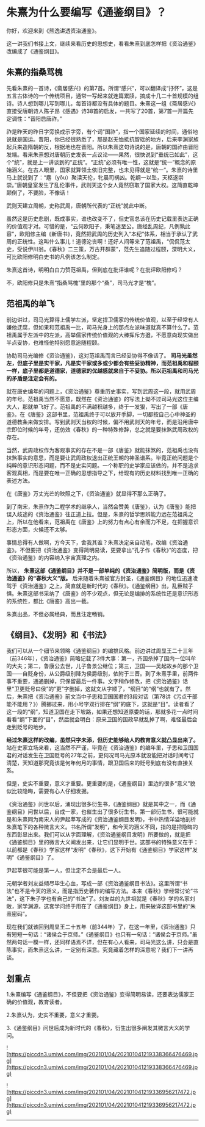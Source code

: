 # 朱熹为什么要编写《通鉴纲目》？

你好，欢迎来到《熊逸讲透资治通鉴》。

这一讲我们书接上文，继续来看历史的思想史，看看朱熹到底怎样把《资治通鉴》改编成了《通鉴纲目》。

## 朱熹的指桑骂槐

先看朱熹的一首诗，《斋居感兴》的第7首。所谓“感兴”，可以翻译成“抒怀”，这是五言古体诗的一个传统项目，通常一写起来就连篇累牍，搞成十几二十首规模的组诗。诗人想到哪儿写到哪儿，每首诗都没有具体的题目。朱熹这一组《斋居感兴》直接受唐朝诗人陈子昂《感遇》诗38首的启发，一共写了20首，第7首一开篇先定调性：“晋阳启唐祚。”

祚是昨天的昨日字旁换成示字旁，有个词“国祚“，指一个国家延续的时间，通俗地说就是国运。晋阳，你已经很熟悉了，那是赵无恤抵抗智瑶的地方，后来李渊家族起兵来造隋朝的反，根据地也在晋阳。所以朱熹这句诗说的是，唐朝的国祚由晋阳发端。看来朱熹想对唐朝历史发表一点议论——果然，很快说到“垂统已如此”，这个“统”，就是上一讲谈到的“正统”。“正统”必须有唯一性，这就是“统一”概念的原始涵义。在古人眼里，国家就算领土依旧完整，也未见得就是“统一”。朱熹的诗里马上就说到了：“麀（yōu）聚渎天伦，牝晨司祸凶。乾纲一以坠，天枢遂崇崇。”唐朝皇室发生了乱伦事件，武则天这个女人竟然窃取了国家大权。这简直乾坤颠倒了，不要脸，不像话！

武则天建立周朝，史称武周，唐朝所代表的“正统”就此中断。

虽然这是历史悲剧，既成事实，谁也改变不了，但史官总该在历史记载里表达正确的价值观才对。可惜的是，“云何欧阳子，秉笔迷至公。唐经乱周纪，凡例孰此容”，欧阳修主编《新唐书》，竟然把武周的历史列入“本纪”体系，相当于承认了武周的正统性。这叫什么事儿！道德沦丧啊！还好人间等来了范祖禹，“侃侃范太史，受说伊川翁。《春秋》二三策，万古开群蒙”，范先生追随过程颐，深明大义，可比欧阳修明白史书的凡例该怎么制定。

朱熹这首诗，明明白白力赞范祖禹，但到底在批评谁呢？在批评欧阳修吗？

不，欧阳修只是朱熹“指桑骂槐”里的那个“桑”，司马光才是“槐”。

## 范祖禹的单飞

前边讲过，司马光算得上儒学左派，坚定捍卫儒家的传统价值观，以至于经常有人嫌他迂腐，但如果和范祖禹一比，司马光身上的那点左派味道就真不算什么了。范祖禹属于左派中的左派，高举儒家传统价值观的大棒挥斥方遒，不愿意向现实做出半点妥协，也难怪他特别愿意追随程颐。

协助司马光编修《资治通鉴》，这对范祖禹而言已经妥协得不像话了。 **司马光虽然左，但底子里是实干家，凡是实干家或多或少都会有些妥协精神，而范祖禹和程颐一样，底子里都是道德家，道德家的优越感就来自于不妥协。所以范祖禹和司马光的矛盾是注定会有的。**

就在唐史编年的问题上，《资治通鉴》尊重历史事实，写到武周这一段，就用武周的年号。范祖禹当然不愿意，既然在《资治通鉴》的写法上拗不过司马光这位主编大人，那就单飞好了。范祖禹的不满越积越多，终于一发狠，写出了一部《唐鉴》。在《唐鉴》这部书里，范祖禹终于可以放开手脚，一切都按自己心中神圣的道德教条来做安排。写到武则天当权的时候，偏不用武则天的年号，而是沿用唐中宗即位时候的年号，还仿效《春秋》的一种特殊修辞，总之就是要抹煞武周政权的存在。

当然，武周政权作为客观事实的存在不是一部《唐鉴》就能抹煞的，范祖禹也没有抹煞事实的意思，而是要让武周政权退出正统王朝的神圣谱系。毕竟正统问题是个纯粹的意识形态问题，而不是史实问题。一个称职的史学家应该做的，并不是追求客观真相，而是要在唯一正确的思想指导之下，给现有的历史材料找到唯一正确的表述方法。

在《唐鉴》万丈光芒的映照之下，《资治通鉴》就显得不那么正确了。

到了南宋，朱熹作为二程学术的继承人，当然会赞美《唐鉴》，认为《唐鉴》能把误入歧途的《资治通鉴》往正道上拉。但是，朱熹的哲学思辨能力远在范祖禹之上，所以在他看来，范祖禹在《唐鉴》上的努力有点心有余而力不足，在把握意识形态方面，火候还不太够。

事情总得有人做啊，方今天下，舍我其谁？朱熹决定亲自动笔，改编《资治通鉴》。不但要把《资治通鉴》变得简明易读，更要拿出“孔子作《春秋》”的态度，把《资治通鉴》的内容纳入宇宙真理之内。

所以， **朱熹这部《通鉴纲目》并不是一部单纯的《资治通鉴》简明版，而是《资治通鉴》的“春秋大义”版。** 后来随着朱熹被官方封圣，《通鉴纲目》的地位迅速凌驾于《资治通鉴》之上，简直就是新时代的《春秋》。《通鉴纲目》出，乱臣贼子惧。朱熹这部书采纳了《唐鉴》的不少观点，但无论是编排的系统性还是意识形态的系统性，都比《唐鉴》高出一截。

朱熹出品，不但必属经典，而且注定畅销。

## 《纲目》、《发明》和《书法》

我们可以从一个细节来领略《通鉴纲目》的编排风格。前边讲过周显王二十三年（前346年），《资治通鉴》简略记载了3件大事：第一，齐国杀掉了国内一位叫牟的大夫；第二，鲁康公去世，儿子鲁景公继位；第三，卫国——吴起故乡的那个卫国——自贬身份，从公爵级别降为侯爵级别，依附于三晋。到了朱熹手里，前两件事不重要，通通删掉，只保留最后一件事。文字稍作修改，把《资治通鉴》话里“卫更贬号曰侯”的“更”字删掉，这就文从字顺了，“纲目”的“纲”也就有了。然后，朱熹把《资治通鉴》前文当中子思和卫国国君的3段对话（第78讲《污点干部能不能用？》）腾挪过来，用小号字双行排在“纲”的底下，这就是“目”。读者看了这一段的“纲”，知道卫国在走下坡路，如果还想知道原委的话，那就多花一点时间看看“纲”下面的“目”，然后就会明白：原来卫国的国政早就乱掉了啊，难怪最后会走到贬号的地步。

 **经过朱熹这样的改编，虽然只字未添，但历史能够给人的教育意义就凸显出来了。** 站在史家立场来看，这当然不严谨，毕竟在《资治通鉴》的编年里，子思和卫国国君的对话发生在卫国贬号的27年之前，更何况司马光原本就没能把对话时间考订清楚，天知道那究竟该是何年何月的事情，跟卫国后来的贬号到底有没有直接关系。

但是，史实不重要，意义才重要。更重要的是，《通鉴纲目》里边的很多“意义”貌似比较隐晦，需要有心人仔细发掘。

《资治通鉴》问世以后，涌现出很多衍生书，《通鉴纲目》就是其中之一，而《通鉴纲目》问世以后，自成一家，也催生出了很多衍生书。第一部衍生书，很可能就是和朱熹同为南宋人的尹起莘写成的《资治通鉴纲目发明》，书中热情洋溢地剖析朱熹笔下的各种微言大义。书名所谓“发明”，和今天的涵义不同，指的是把隐晦的东西彰显出来。我们可以从字面理解，《资治通鉴纲目发明》所要做的，就是把《通鉴纲目》里的微言大义阐发出来，让它们显明于世。这部书的特殊意义在于：以前都是《春秋》学家这样“发明”《春秋》，这下开始有《通鉴纲目》学家这样“发明”《通鉴纲目》了。

尹起莘很可能是第一人，但注定不会是最后一人。

元朝学者刘友益倾尽毕生心血，写成一部《资治通鉴纲目书法》。这里所谓“书法”也不是今天的涵义，而是指历史著作的编写方法。本来《春秋》学经常讨论“书法”，这下朱子学也有自己的“书法”了。刘友益的九世祖就是《春秋》学的名家刘敞，家学渊源，这套学问终于用在了《通鉴纲目》身上，用来破译这部书里的“朱熹密码”。

现在我们就该回到周显王二十五年（前344年）了，在这一年里，《资治通鉴》只有短短一句话：“诸侯会于京师。”《通鉴纲目》也只有一句话：“诸侯会于京师。”虽然两句话一模一样，还同样语焉不详，但在有心人看来，司马光这么讲，只会是直陈事实，而朱熹这么讲，一定别有深意。究竟藏着怎样的深意呢？我们下一讲再谈。

## 划重点

1.朱熹编写《通鉴纲目》，不但要把《资治通鉴》变得简明易读，还要表达儒家正确的价值观，教育读者。

2.朱熹认为，史实不重要，意义才重要。

3.《通鉴纲目》问世后成为新时代的《春秋》，衍生出很多阐发其微言大义的学问。

![https://piccdn3.umiwi.com/img/202101/04/202101041219338366476469.jpg](https://piccdn3.umiwi.com/img/202101/04/202101041219338366476469.jpg)

![https://piccdn3.umiwi.com/img/202101/04/202101041219336956217472.jpg](https://piccdn3.umiwi.com/img/202101/04/202101041219336956217472.jpg)

---
